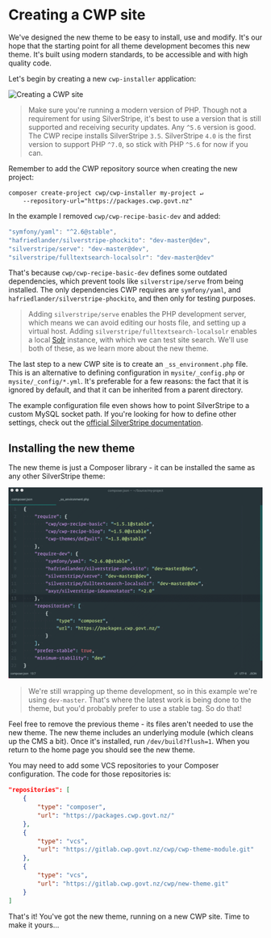 # Creating a CWP site

We've designed the new theme to be easy to install, use and modify. It's our hope that the starting point for all theme development becomes this new theme. It's built using modern standards, to be accessible and with high quality code.

Let's begin by creating a new `cwp-installer` application:

![Creating a CWP site](images/creating-a-cwp-site.gif)

> Make sure you're running a modern version of PHP. Though not a requirement for using SilverStripe, it's best to use a version that is still supported and receiving security updates. Any `^5.6` version is good. The CWP recipe installs SilverStripe `3.5`. SilverStripe `4.0` is the first version to support PHP `^7.0`, so stick with PHP `^5.6` for now if you can.

Remember to add the CWP repository source when creating the new project:

```
composer create-project cwp/cwp-installer my-project ↵
    --repository-url="https://packages.cwp.govt.nz"
```

In the example I removed `cwp/cwp-recipe-basic-dev` and added:

```js
"symfony/yaml": "^2.6@stable",
"hafriedlander/silverstripe-phockito": "dev-master@dev",
"silverstripe/serve": "dev-master@dev",
"silverstripe/fulltextsearch-localsolr": "dev-master@dev"
```

That's because `cwp/cwp-recipe-basic-dev` defines some outdated dependencies, which prevent tools like `silverstripe/serve` from being installed. The only dependencies CWP requires are `symfony/yaml`, and `hafriedlander/silverstripe-phockito`, and then only for testing purposes.

> Adding `silverstripe/serve` enables the PHP development server, which means we can avoid editing our hosts file, and setting up a virtual host. Adding `silverstripe/fulltextsearch-localsolr` enables a local [Solr](http://lucene.apache.org/solr) instance, with which we can test site search. We'll use both of these, as we learn more about the new theme.

The last step to a new CWP site is to create an `_ss_environment.php` file. This is an alternative to defining configuration in `mysite/_config.php` or `mysite/_config/*.yml`. It's preferable for a few reasons: the fact that it is ignored by default, and that it can be inherited from a parent directory.

The example configuration file even shows how to point SilverStripe to a custom MySQL socket path. If you're looking for how to define other settings, check out the [official SilverStripe documentation](https://docs.silverstripe.org/en/3/getting_started/environment_management).

## Installing the new theme

The new theme is just a Composer library - it can be installed the same as any other SilverStripe theme:

![Installing the new theme](images/installing-the-new-theme.gif)

> We're still wrapping up theme development, so in this example we're using `dev-master`. That's where the latest work is being done to the theme, but you'd probably prefer to use a stable tag. So do that!

Feel free to remove the previous theme - its files aren't needed to use the new theme. The new theme includes an underlying module (which cleans up the CMS a bit). Once it's installed, run `/dev/build?flush=1`. When you return to the home page you should see the new theme.

You may need to add some VCS repositories to your Composer configuration. The code for those repositories is:

```json
"repositories": [
    {
        "type": "composer",
        "url": "https://packages.cwp.govt.nz/"
    },
    {
        "type": "vcs",
        "url": "https://gitlab.cwp.govt.nz/cwp/cwp-theme-module.git"
    },
    {
        "type": "vcs",
        "url": "https://gitlab.cwp.govt.nz/cwp/new-theme.git"
    }
]
```

That's it! You've got the new theme, running on a new CWP site. Time to make it yours...
